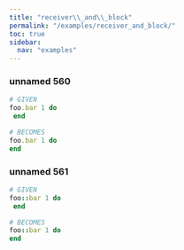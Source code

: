 ```yaml
---
title: "receiver\\_and\\_block"
permalink: "/examples/receiver_and_block/"
toc: true
sidebar:
  nav: "examples"
---
```


### unnamed 560
```ruby
# GIVEN
foo.bar 1 do 
 end
```
```ruby
# BECOMES
foo.bar 1 do
end
```
### unnamed 561
```ruby
# GIVEN
foo::bar 1 do 
 end
```
```ruby
# BECOMES
foo::bar 1 do
end
```
